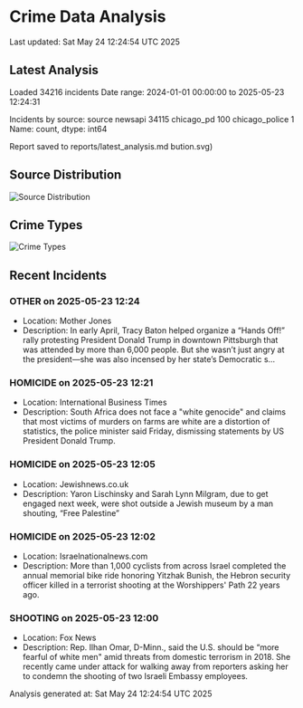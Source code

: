 # Crime Data Analysis
Last updated: Sat May 24 12:24:54 UTC 2025

## Latest Analysis

Loaded 34216 incidents
Date range: 2024-01-01 00:00:00 to 2025-05-23 12:24:31

Incidents by source:
source
newsapi           34115
chicago_pd          100
chicago_police        1
Name: count, dtype: int64

Report saved to reports/latest_analysis.md
bution.svg)

## Source Distribution
![Source Distribution](images/source_distribution.svg)

## Crime Types
![Crime Types](images/crime_types.svg)

## Recent Incidents

### OTHER on 2025-05-23 12:24
- Location: Mother Jones
- Description: In early April, Tracy Baton helped organize a “Hands Off!” rally protesting President Donald Trump in downtown Pittsburgh that was attended by more than 6,000 people. But she wasn’t just angry at the president—she was also incensed by her state’s Democratic s…


### HOMICIDE on 2025-05-23 12:21
- Location: International Business Times
- Description: South Africa does not face a "white genocide" and claims that most victims of murders on farms are white are a distortion of statistics, the police minister said Friday, dismissing statements by US President Donald Trump.


### HOMICIDE on 2025-05-23 12:05
- Location: Jewishnews.co.uk
- Description: Yaron Lischinsky and Sarah Lynn Milgram, due to get engaged next week, were shot outside a Jewish museum by a man shouting, “Free Palestine”


### HOMICIDE on 2025-05-23 12:02
- Location: Israelnationalnews.com
- Description: More than 1,000 cyclists from across Israel completed the annual memorial bike ride honoring Yitzhak Bunish, the Hebron security officer killed in a terrorist shooting at the Worshippers' Path 22 years ago.


### SHOOTING on 2025-05-23 12:00
- Location: Fox News
- Description: Rep. Ilhan Omar, D-Minn., said the U.S. should be “more fearful of white men" amid threats from domestic terrorism in 2018. She recently came under attack for walking away from reporters asking her to condemn the shooting of two Israeli Embassy employees.

Analysis generated at: Sat May 24 12:24:54 UTC 2025
